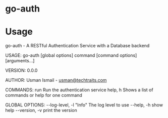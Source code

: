 # go-auth

# Usage
go-auth - A RESTful Authentication Service with a Database backend

USAGE:
   go-auth [global options] command [command options] [arguments...]

VERSION:
   0.0.0

AUTHOR:
  Usman Ismail - <usman@techtraits.com>

COMMANDS:
   run		Run the authentication service
   help, h	Shows a list of commands or help for one command

GLOBAL OPTIONS:
   --log-level, -l "Info"	The log level to use
   --help, -h			show help
   --version, -v		print the version

